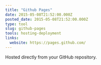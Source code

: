 ```yaml
---
title: "Github Pages"
date: 2015-05-08T21:52:00.000Z
posted_date: 2015-05-08T21:52:00.000Z
type: tool
slug: github-pages
tools: hosting-deployment
links:
  website: https://pages.github.com/
---
```

Hosted directly from your GitHub repository.





